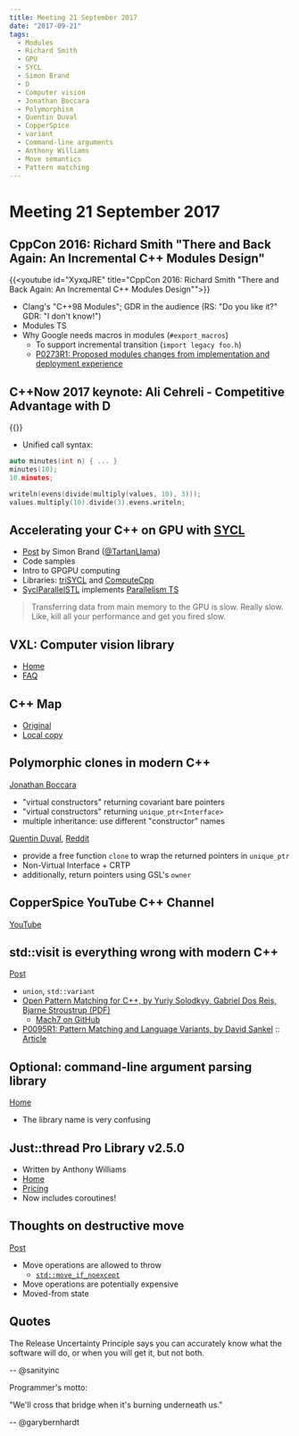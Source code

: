 ```yaml
---
title: Meeting 21 September 2017
date: "2017-09-21"
tags:
  - Modules
  - Richard Smith
  - GPU
  - SYCL
  - Simon Brand
  - D
  - Computer vision
  - Jonathan Boccara
  - Polymorphism
  - Quentin Duval
  - CopperSpice
  - variant
  - Command-line arguments
  - Anthony Williams
  - Move semantics
  - Pattern matching
---
```


# Meeting 21 September 2017

## CppCon 2016: Richard Smith "There and Back Again: An Incremental C++ Modules Design"

{{<youtube id="XyxqJRE" title="CppCon 2016: Richard Smith \"There and Back Again: An Incremental C++ Modules Design\"">}}

* Clang's "C++98 Modules"; GDR in the audience (RS: "Do you like it?" GDR: "I don't know!")
* Modules TS
* Why Google needs macros in modules (`#export_macros`)
  - To support incremental transition (`import legacy foo.h`)
  - [P0273R1: Proposed modules changes from implementation and deployment experience](http://www.open-std.org/jtc1/sc22/wg21/docs/papers/2016/p0273r1.pdf)

## C++Now 2017 keynote: Ali Cehreli - Competitive Advantage with D

{{<youtube id="vYEKEIpM2zo" title="C++Now 2017 keynote: Ali Cehreli - Competitive Advantage with D">}}

* Unified call syntax:

```cpp
auto minutes(int n) { ... }
minutes(10);
10.minutes;

writeln(evens(divide(multiply(values, 10), 3)));
values.multiply(10).divide(3).evens.writeln;
```

## Accelerating your C++ on GPU with [SYCL](https://www.khronos.org/sycl)

* [Post](https://blog.tartanllama.xyz/sycl/) by Simon Brand ([@TartanLlama](https://twitter.com/TartanLlama))
* Code samples
* Intro to GPGPU computing
* Libraries: [triSYCL](https://github.com/Xilinx/triSYCL) and [ComputeCpp](https://www.codeplay.com/products/computesuite/computecpp)
* [SyclParallelSTL](https://github.com/KhronosGroup/SyclParallelSTL) implements [Parallelism TS](https://github.com/cplusplus/parallelism-ts)

> Transferring data from main memory to the GPU is slow. Really slow. Like, kill all your performance and get you fired slow.

## VXL: Computer vision library

* [Home](http://vxl.sourceforge.net)
* [FAQ](http://vxl.sourceforge.net/vxl-users-faq.html)

## C++ Map

* [Original](http://cppmap.jimblog.me/cppmap_v3.png)
* [Local copy](/img/cppmap_v3.png)

## Polymorphic clones in modern C++

[Jonathan Boccara](https://www.fluentcpp.com/2017/09/08/make-polymorphic-copy-modern-cpp/)

* "virtual constructors" returning covariant bare pointers
* "virtual constructors" returning `unique_ptr<Interface>`
* multiple inheritance: use different "constructor" names

[Quentin Duval](https://deque.blog/2017/09/08/how-to-make-a-better-polymorphic-clone/), [Reddit](https://www.reddit.com/r/cpp/comments/6yug0q/how_to_make_a_better_polymorphic_clone_in_modern/)

* provide a free function `clone` to wrap the returned pointers in `unique_ptr`
* Non-Virtual Interface + CRTP
* additionally, return pointers using GSL's `owner`

## CopperSpice YouTube C++ Channel

[YouTube](https://www.youtube.com/channel/UC-lNlWEq0kpMcThO-I81ZdQ/videos)

## std::visit is everything wrong with modern C++

[Post](https://bitbashing.io/std-visit.html)

* `union`, `std::variant`
* [Open Pattern Matching for C++, by Yuriy Solodkyy, Gabriel Dos Reis, Bjarne Stroustrup (PDF)](http://www.stroustrup.com/OpenPatternMatching.pdf)
  - [Mach7 on GitHub](https://github.com/solodon4/Mach7)
* [P0095R1: Pattern Matching and Language Variants, by David Sankel](http://www.open-std.org/jtc1/sc22/wg21/docs/papers/2016/p0095r1.html) :: [Article](http://davidsankel.com/uncategorized/c-language-support-for-pattern-matching-and-variants/)

## Optional: command-line argument parsing library

[Home](https://mulholland.xyz/docs/optional/)

* The library name is very confusing

## Just::thread Pro Library v2.5.0

* Written by Anthony Williams
* [Home](https://www.stdthread.co.uk)
* [Pricing](https://www.stdthread.co.uk/order.html)
* Now includes coroutines!

## Thoughts on destructive move

[Post](http://foonathan.net/blog/2017/09/14/destructive-move.html)

* Move operations are allowed to throw
  - [`std::move_if_noexcept`](http://en.cppreference.com/w/cpp/utility/move_if_noexcept)
* Move operations are potentially expensive
* Moved-from state

## Quotes

The Release Uncertainty Principle says you can accurately know what the software will do, or when you will get it, but not both.

-- @sanityinc

Programmer's motto:

"We'll cross that bridge when it's burning underneath us."

-- @garybernhardt
